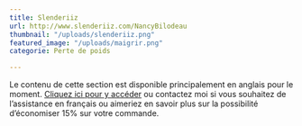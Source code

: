 ```yaml
---
title: Slenderiiz
url: http://www.slenderiiz.com/NancyBilodeau
thumbnail: "/uploads/slenderiiz.png"
featured_image: "/uploads/maigrir.png"
categorie: Perte de poids

---
```

Le contenu de cette section est disponible principalement en anglais pour le moment. [Cliquez ici pour y accéder](http://www.slenderiiz.com/NancyBilodeau) ou contactez moi si vous souhaitez de l’assistance en français ou aimeriez en savoir plus sur la possibilité d’économiser 15% sur votre commande.